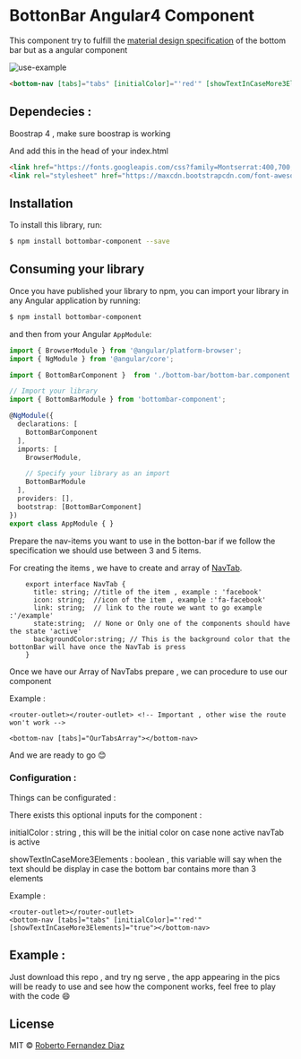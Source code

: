 # BottonBar Angular4 Component

This component try to fulfill the [material design specification](https://material.io/guidelines/components/bottom-navigation.html) of the bottom bar but as a angular component

![use-example](https://user-images.githubusercontent.com/6787022/29973333-7eafd5a4-8f2f-11e7-935e-2047b26e063f.gif)

```html
<bottom-nav [tabs]="tabs" [initialColor]="'red'" [showTextInCaseMore3Elements]="true"></bottom-nav>
```

## Dependecies : 

Boostrap 4 , make sure boostrap is working


And add this in the head of your index.html

```html
<link href="https://fonts.googleapis.com/css?family=Montserrat:400,700,200" rel="stylesheet" />
<link rel="stylesheet" href="https://maxcdn.bootstrapcdn.com/font-awesome/latest/css/font-awesome.min.css" />
```

## Installation
To install this library, run:

```bash
$ npm install bottombar-component --save
```

## Consuming your library

Once you have published your library to npm, you can import your library in any Angular application by running:

```bash
$ npm install bottombar-component
```

and then from your Angular `AppModule`:

```typescript
import { BrowserModule } from '@angular/platform-browser';
import { NgModule } from '@angular/core';

import { BottomBarComponent }  from './bottom-bar/bottom-bar.component';';

// Import your library
import { BottomBarModule } from 'bottombar-component';

@NgModule({
  declarations: [
    BottomBarComponent
  ],
  imports: [
    BrowserModule,

    // Specify your library as an import
    BottomBarModule
  ],
  providers: [],
  bootstrap: [BottomBarComponent]
})
export class AppModule { }
```

Prepare the nav-items you want to use in the botton-bar
 if we follow the specification we should use between 3 and 5 items.
 
 For creating the items , we have to create and array of [NavTab](#TODO_Add_link_to_file).
 
        export interface NavTab {
          title: string; //title of the item , example : 'facebook'
          icon: string;  //icon of the item , example :'fa-facebook'
          link: string;  // link to the route we want to go example :'/example'
          state:string;  // None or Only one of the components should have the state 'active'
          backgroundColor:string; // This is the background color that the bottonBar will have once the NavTab is press
        }
        
Once we have our Array of NavTabs prepare , we can procedure to use our component

Example :
    
    <router-outlet></router-outlet> <!-- Important , other wise the route won't work -->
    
    <bottom-nav [tabs]="OurTabsArray"></bottom-nav>

 And we are ready to go 😊 
 
 
### Configuration : 
 
Things can be configurated :

There exists this optional inputs for the component :

initialColor : string , this will be the initial color on case none active navTab is active

showTextInCaseMore3Elements : boolean , this variable will say when the text should be display in case the bottom bar contains more than 3 elements 
 

Example : 

    <router-outlet></router-outlet>
    <bottom-nav [tabs]="tabs" [initialColor]="'red'" [showTextInCaseMore3Elements]="true"></bottom-nav>



## Example :

Just download this repo , and try ng serve , the app appearing in the pics will be ready to use and see how the component works,
feel free to play with the code 😄 



## License

MIT © [Roberto Fernandez Diaz](mailto:robertofd1995@gmail.com)
